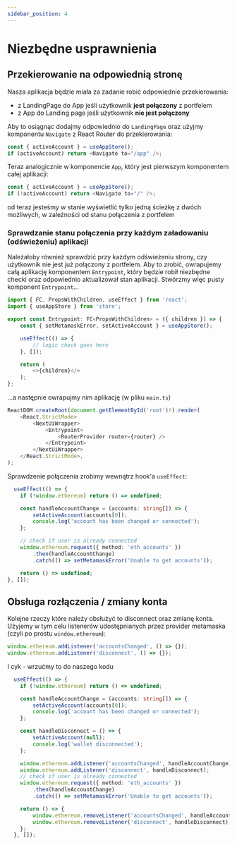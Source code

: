 ```yaml
---
sidebar_position: 4
---
```


# Niezbędne usprawnienia

## Przekierowanie na odpowiednią stronę

Nasza aplikacja będzie miała za zadanie robić odpowiednie przekierowania:
- z LandingPage do App jeśli użytkownik **jest połączony** z portfelem
- z App do Landing page jeśli użytkownik **nie jest połączony**

Aby to osiągnąc dodajmy odpowiednio do `LandingPage` oraz użyjmy komponentu `Navigate` z React Router do przekierowania:

```typescript jsx
const { activeAccount } = useAppStore();
if (activeAccount) return <Navigate to="/app" />;

```

Teraz analogicznie w komponencie `App`, który jest pierwszym komponentem całej aplikacji:

```typescript jsx
const { activeAccount } = useAppStore();
if (!activeAccount) return <Navigate to="/" />;
```

od teraz jesteśmy w stanie wyświetlić tylko jedną ścieżkę z dwóch możliwych, w zależności od stanu połączenia z portfelem

### Sprawdzanie stanu połączenia przy każdym załadowaniu (odświeżeniu) aplikacji

Należałoby również sprawdzić przy każdym odświeżeniu strony, czy użytkownik nie jest już połączony z portfelem. 
Aby to zrobić, owrapujemy całą aplikację komponentem `Entrypoint`, który będzie robił niezbędne checki
oraz odpowiednio aktualizował stan aplikacji. 
Stwórzmy więc pusty komponent `Entrypoint`...

```typescript jsx
import { FC, PropsWithChildren, useEffect } from 'react';
import { useAppStore } from 'store';

export const Entrypoint: FC<PropsWithChildren> = ({ children }) => {
    const { setMetamaskError, setActiveAccount } = useAppStore();

    useEffect(() => {
        // logic check goes here
    }, []);

    return (
        <>{children}</>
    );
};
```

...a następnie owrapujmy nim aplikację (w pliku `main.ts`)

```typescript jsx
ReactDOM.createRoot(document.getElementById('root')!).render(
    <React.StrictMode>
        <NextUiWrapper>
            <Entrypoint>
                <RouterProvider router={router} />
            </Entrypoint>
        </NextUiWrapper>
    </React.StrictMode>,
);
```

Sprawdzenie połączenia zrobimy wewnątrz hook'a `useEffect`:

```typescript jsx
  useEffect(() => {
    if (!window.ethereum) return () => undefined;

    const handleAccountChange = (accounts: string[]) => {
        setActiveAccount(accounts[0]);
        console.log('account has been changed or connected');
    };

    // check if user is already connected
    window.ethereum.request({ method: 'eth_accounts' })
        .then(handleAccountChange)
        .catch(() => setMetamaskError('Unable to get accounts'));

    return () => undefined;
}, []);

```

## Obsługa rozłączenia / zmiany konta

Kolejne rzeczy które należy obsłużyć to disconnect oraz zmianę konta. Użyjemy w tym celu
listenerów udostępnianych przez provider metamaska (czyli po prostu `window.ethereum`):

```typescript
window.ethereum.addListener('accountsChanged', () => {});
window.ethereum.addListener('disconnect', () => {});
```

I cyk - wrzućmy to do naszego kodu


```typescript jsx
  useEffect(() => {
    if (!window.ethereum) return () => undefined;

    const handleAccountChange = (accounts: string[]) => {
        setActiveAccount(accounts[0]);
        console.log('account has been changed or connected');
    };

    const handleDisconnect = () => {
        setActiveAccount(null);
        console.log('wallet disconnected');
    };

    window.ethereum.addListener('accountsChanged', handleAccountChange);
    window.ethereum.addListener('disconnect', handleDisconnect);
    // check if user is already connected
    window.ethereum.request({ method: 'eth_accounts' })
        .then(handleAccountChange)
        .catch(() => setMetamaskError('Unable to get accounts'));

    return () => {
        window.ethereum.removeListener('accountsChanged', handleAccountChange);
        window.ethereum.removeListener('disconnect', handleDisconnect);
    };
  }, []);
```
